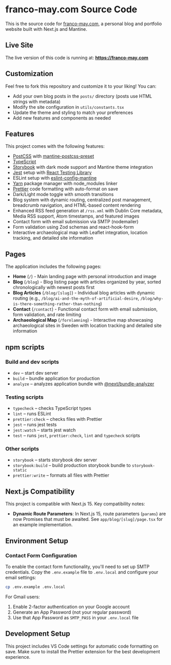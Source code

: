 # franco-may.com Source Code

This is the source code for [franco-may.com](https://franco-may.com), a personal blog and portfolio website built with Next.js and Mantine.

## Live Site

The live version of this code is running at: **https://franco-may.com**

## Customization

Feel free to fork this repository and customize it to your liking! You can:

- Add your own blog posts in the `posts/` directory (posts use HTML strings with metadata)
- Modify the site configuration in `utils/constants.tsx`
- Update the theme and styling to match your preferences
- Add new features and components as needed

## Features

This project comes with the following features:

- [PostCSS](https://postcss.org/) with [mantine-postcss-preset](https://mantine.dev/styles/postcss-preset)
- [TypeScript](https://www.typescriptlang.org/)
- [Storybook](https://storybook.js.org/) with dark mode support and Mantine theme integration
- [Jest](https://jestjs.io/) setup with [React Testing Library](https://testing-library.com/docs/react-testing-library/intro)
- ESLint setup with [eslint-config-mantine](https://github.com/mantinedev/eslint-config-mantine)
- [Yarn](https://yarnpkg.com/) package manager with node_modules linker
- [Prettier](https://prettier.io/) code formatting with auto-format on save
- Dark/Light mode toggle with smooth transitions
- Blog system with dynamic routing, centralized post management, breadcrumb navigation, and HTML-based content rendering
- Enhanced RSS feed generation at `/rss.xml` with Dublin Core metadata, Media RSS support, Atom timestamps, and featured images
- Contact form with email submission via SMTP (nodemailer)
- Form validation using Zod schemas and react-hook-form
- Interactive archaeological map with Leaflet integration, location tracking, and detailed site information

## Pages

The application includes the following pages:

- **Home** (`/`) - Main landing page with personal introduction and image
- **Blog** (`/blog`) - Blog listing page with articles organized by year, sorted chronologically with newest posts first
- **Blog Articles** (`/blog/[slug]`) - Individual blog articles with dynamic routing (e.g., `/blog/ai-and-the-myth-of-artificial-desire`, `/blog/why-is-there-something-rather-than-nothing`)
- **Contact** (`/contact`) - Functional contact form with email submission, form validation, and rate limiting
- **Archaeological Map** (`/fornlamning`) - Interactive map showcasing archaeological sites in Sweden with location tracking and detailed site information

## npm scripts

### Build and dev scripts

- `dev` – start dev server
- `build` – bundle application for production
- `analyze` – analyzes application bundle with [@next/bundle-analyzer](https://www.npmjs.com/package/@next/bundle-analyzer)

### Testing scripts

- `typecheck` – checks TypeScript types
- `lint` – runs ESLint
- `prettier:check` – checks files with Prettier
- `jest` – runs jest tests
- `jest:watch` – starts jest watch
- `test` – runs `jest`, `prettier:check`, `lint` and `typecheck` scripts

### Other scripts

- `storybook` – starts storybook dev server
- `storybook:build` – build production storybook bundle to `storybook-static`
- `prettier:write` – formats all files with Prettier

## Next.js Compatibility

This project is compatible with Next.js 15. Key compatibility notes:

- **Dynamic Route Parameters**: In Next.js 15, route parameters (`params`) are now Promises that must be awaited. See `app/blog/[slug]/page.tsx` for an example implementation.

## Environment Setup

### Contact Form Configuration

To enable the contact form functionality, you'll need to set up SMTP credentials. Copy the `.env.example` file to `.env.local` and configure your email settings:

```bash
cp .env.example .env.local
```

For Gmail users:

1. Enable 2-factor authentication on your Google account
2. Generate an App Password (not your regular password)
3. Use that App Password as `SMTP_PASS` in your `.env.local` file

## Development Setup

This project includes VS Code settings for automatic code formatting on save. Make sure to install the Prettier extension for the best development experience.
